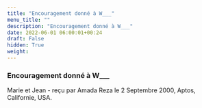```yaml
---
title: "Encouragement donné à W___"
menu_title: ""
description: "Encouragement donné à W___"
date: 2022-06-01 06:00:01+00:24
draft: False
hidden: True
weight:
---
```

### Encouragement donné à W___

Marie et Jean - reçu par Amada Reza le 2 Septembre 2000, Aptos, Californie, USA.



